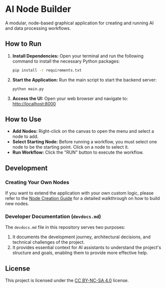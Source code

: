 # AI Node Builder

A modular, node-based graphical application for creating and running AI and data processing workflows.

## How to Run

1.  **Install Dependencies:**
    Open your terminal and run the following command to install the necessary Python packages:
    ```bash
    pip install -r requirements.txt
    ```

2.  **Start the Application:**
    Run the main script to start the backend server:
    ```bash
    python main.py
    ```

3.  **Access the UI:**
    Open your web browser and navigate to:
    [http://localhost:8000](http://localhost:8000)

## How to Use

*   **Add Nodes:** Right-click on the canvas to open the menu and select a node to add.
*   **Select Starting Node:** Before running a workflow, you must select one node to be the starting point. Click on a node to select it.
*   **Run Workflow:** Click the "RUN" button to execute the workflow.

## Development

### Creating Your Own Nodes

If you want to extend the application with your own custom logic, please refer to the [Node Creation Guide](./node_creation_guide.md) for a detailed walkthrough on how to build new nodes.

### Developer Documentation (`devdocs.md`)

The `devdocs.md` file in this repository serves two purposes:
1.  It documents the development journey, architectural decisions, and technical challenges of the project.
2.  It provides essential context for AI assistants to understand the project's structure and goals, enabling them to provide more effective help.

## License

This project is licensed under the [CC BY-NC-SA 4.0](./LICENSE) license.